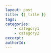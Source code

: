 ```yaml
---
layout: post
title: {{ title }}
tags:
categories:
    - category1
    - category2
excerpt:
authorId:
---
```


